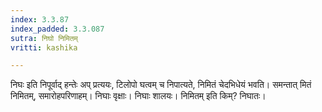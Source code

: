 ```yaml
---
index: 3.3.87
index_padded: 3.3.087
sutra: निघो निमितम्
vritti: kashika

---
```

निघः इति निपूर्वाद् हन्तेः अप् प्रत्ययः, टिलोपो घत्वम् च निपात्यते, निमितं चेदभिधेयं भवति। समन्तात् मितं निमितम्, समारोहपरिणाहम्। निघाः वृक्षाः। निघाः शालयः। निमितम् इति किम्? निघातः।